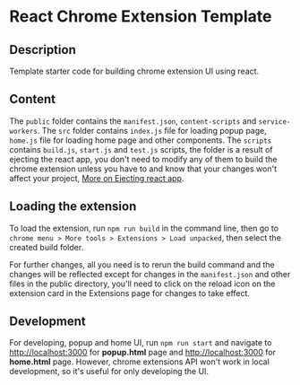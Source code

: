 # React Chrome Extension Template
## Description
Template starter code for building chrome extension UI using react. 
## Content
The `public` folder contains the `manifest.json`, `content-scripts` and `service-workers`.
The `src` folder contains `index.js` file for loading popup page, `home.js` file for loading home page and other components.
The `scripts` contains `build.js`, `start.js` and `test.js` scripts, the folder is a result of ejecting the react app, you don't need to modify any of them to build the chrome extension unless you have to and know that your changes won't affect your project, [More on Ejecting react app](https://create-react-app.dev/docs/available-scripts/#npm-run-eject).
## Loading the extension
To load the extension, run `npm run build` in the command line, then go to `chrome menu > More tools > Extensions > Load unpacked`, then select the created build folder.

For further changes, all you need is to rerun the build command and the changes will be reflected except for changes in the `manifest.json` and other files in the public directory, you'll need to click on the reload icon on the extension card in the Extensions page for changes to take effect.
## Development 
For developing, popup and home UI, run `npm run start` and navigate to [http://localhost:3000](http://localhost:3000) for **popup.html** page and [http://localhost:3000](http://localhost:3000\home.html) for **home.html** page. However, chrome extensions API won't work in local development, so it's useful for only developing the UI.
